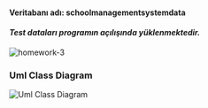 #### Veritabanı adı: schoolmanagementsystemdata
#### ***Test dataları programın açılışında yüklenmektedir.***



![homework-3](https://user-images.githubusercontent.com/45206582/130367375-bd448187-9b20-41aa-9608-d0ae906e862a.PNG)



### Uml Class Diagram
![Uml Class Diagram](http://www.plantuml.com/plantuml/png/ZL9DQyCm3BtdLvYUja8AkuOoMhhk0xensh6TtLWaPlueiZq8s_xx5ATfiYQ7dYmzFqdloLuupz47hPALuiwndGy2ZFzE66E6QyW8GMcAEjzBzANWdi2DpRcwex36kH08plMf1HW1cB67UBvLXqZCRK07Zigby_DLp6wJt-Gukm6sKD0jSY-jYJ9S8obhjNMTicD9ZM0i0mInz6Vw2kI2k99ApsQDsioj-9yZ2EbtkSMc2M5qaCIGUqiUdqvnJsrhygYvSzcZ3wUFB_DGMWClGUy1-_3uDkdYoqh1o7yU56rWnnN7wkgwK_0kdVJKP0iEEEObD4gqDRvKrOV5JxfyhFkT_9QKgMeRtrxOi5TmoQ1NGCqDsJ_px2Bpiavh4tJl6yNw-_NpShEketWIQ_XrsEHcDfjEs3HDAPomXd41iVrbdUO8f-cqORQj-eJv3nKFrpgWZ2maMP2teDKV)

